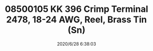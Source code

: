 ﻿---
layout: post 
title: 08500105 KK 396 Crimp Terminal 2478, 18-24 AWG, Reel, Brass Tin (Sn)
tags: KK396
categories: housing-terminal
overview: KK 396 Crimp Terminal 2478, 18-24 AWG, Reel, Brass Tin (Sn)
series: KK396
part_number: 08500105
thumb_img: static/202006/356-thumb-20200628143849.jpg
small_img: static/202006/356-20200628143849.jpg
date: 2020/6/28 6:38:03
---



